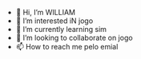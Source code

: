 - 👋 Hi, I’m WILLIAM
- 👀 I’m interested iN  jogo
- 🌱 I’m currently learning sim
- 💞️ I’m looking to collaborate on jogo
- 📫 How to reach me  pelo emial

<!---
27042007/27042007 is a ✨ special ✨ repository because its `README.md` (this file) appears on your GitHub profile.
You can click the Preview link to take a look at your changes.
--->
